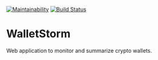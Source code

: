 [![Maintainability](https://api.codeclimate.com/v1/badges/12e704c2994dc83ec043/maintainability)](https://codeclimate.com/github/TachyonRSA/WalletStorm/maintainability) [![Build Status](https://travis-ci.org/TachyonRSA/WalletStorm.svg?branch=master)](https://travis-ci.org/TachyonRSA/WalletStorm)

# WalletStorm
Web application to monitor and summarize crypto wallets.
